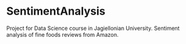 # SentimentAnalysis
Project for Data Science course in Jagiellonian University. Sentiment analysis of fine foods reviews from Amazon.
